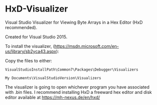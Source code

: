 # HxD-Visualizer
Visual Studio Visualizer for Viewing Byte Arrays in a Hex Editor (HxD recommended).

Created for Visual Studio 2015.

To install the visualizer, (https://msdn.microsoft.com/en-us/library/sb2yca43.aspx):

Copy the files to either:
    
    VisualStudioInstallPath\Common7\Packages\Debugger\Visualizers
    
    My Documents\VisualStudioVersion\Visualizers
    
The visualizer is going to open whichever program you have associated with .bin files.  I recommend installing HxD 
a freeward hex editor and disk editor available at https://mh-nexus.de/en/hxd/




